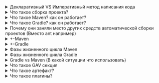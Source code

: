 <details><summary>Декларативный VS Императивный метод написания кода</summary>
    <p></p><b>Императивное программирование</b> — это парадигма, основанная на составлении алгоритма
    действий (инструкций/команд), которые изменяют состояние (информацию/данные/память)
    программы.<br>
    Низкоуровневые: ассемблер, фортран, кабол<br>
    Высокоуровневые: Java, C/C++/C#, Python</p>
    <p><b>Декларативное программирование</b> — это парадигма, при которой описывается желаемый результат,
    без составления детального алгоритма его получения.<br>
    Пример: SQL, HTML</p>    
    <a href="https://tproger.ru/experts/imperative-and-declarative-programming/" >
        Императивное и декларативное программирование простым языком — объясняют эксперты
    </a>
</details>

<details><summary>Что такое сборка проекта?</summary>
    <p><b>Проблема:</b> если собирать большие проекты с помощью коммандной строки и тп, то
    комманда для сборки будет очень длинной, по этому её иногда записывают в bat скрипт.
    Но такие скрипты зависят от платформы. Для этого используют инструменты для сборки проекта<br>
    </p>
</details>

<details><summary>Что такое Maven? как он работает?</summary>
    <p><b>Apache Maven</b> - это фреймворк для управления и сборки проектов, использующий 
    декларативный подход и основан на концепции жизненного цикла проекта. Он позволяет 
    разработчикам полностью управлять жизненным циклом проекта. Благодаря этому, 
    команда может автоматизировать процессы, связанные со сборкой, тестирование, упаковкой 
    проекта и т.д.</p>
    <p>В для работы Maven использует <b>POM.xml</b>, который содержит информацию о проекте и
    различных деталях конфигурации.</p>
    Все POM файлы должны иметь три обязательных элемента:<br>
    <b>groupId</b> (Это ID группы проекта)<br>
    <b>artifactId</b> (идентификатор самого проекта. Чаще всего – его имя)<br>
    <b>version</b> (Версия проекта. Определяет конкретную версию продукта).
    </p>
    <a href="https://proselyte.net/tutorials/maven/pom">Руководство по Maven. POM</a>
    <p>Основные аспекты, которыми позволяет управлять Maven: <b>создание, документирование,
    зависимости, релизы, список рассылки, дистрибуция</b>
    </p>
</details>

<details><summary>Что такое Gradle? как он работает?</summary>
    <p>Gradle — это инструмент автоматизации сборки с открытым исходным кодом,
    ориентированный на гибкость и производительность. Скрипты сборки Gradle пишутся 
    с использованием Groovy или Kotlin DSL. Прочтите о функциях Gradle, чтобы узнать, 
    что возможно с Gradle.
    </p>
    <p>Gradle выполняет задачи, т.е. <b>tasks</b>. Tasks предоставляются различными 
    плагинами (plugins)
    </p>
    <a href="https://docs.gradle.org/current/userguide/userguide.html">Gradle docs</a><br>
    <a href="https://coderlessons.com/tutorials/raznoe/vyuchit-gradle/gradle-kratkoe-rukovodstvo">Gradle - краткое руководство</a>
</details>

<details><summary>Почему они заняли место других средств автоматической сборки проектов (Вместо ant например)</summary>
    Так как в них заложен декларативный метод написания кода (конфигурации), другими словами,
    мы говорим "Что нам надо сделать" не вникая в подробности: "Как он будет это делать", 
    тем самым мы получаем, меньшее написание строк кода конфигурации. Когда в Ant мы указываем "Как это сделать",
    тем самым мы получаем на больших проектах большие файлы конфигурации сборки<br>
    <a href="https://coderlessons.com/articles/java/instrumenty-sborki-java-ant-protiv-maven-protiv-gradle" >Инструменты сборки Java: Ant против Maven против Gradle</a>
</details>

<details><summary>+-Maven</summary>
    <ul>
        преимущества:
        <li><b>Независимость от ОС</b> - сборка проекта происходит в любой операционной 
            системе. Файл проекта один и тот же.
        </li>
        <li><b>Управление зависимостями.</b> - зависимости зачастую тоже  
            используют библиотеки разных версий. Maven позволяет управлять такими сложными 
            зависимостями. Что позволяет разрешать конфликты версий и в случае необходимости
            легко переходить на новые версии библиотек.
        </li>
        <li><b>Возможна сборка из командной строки</b> - Такое часто необходимо для автоматической 
            сборки проекта на сервере
        </li>
        <li><b>Хорошая интеграция со средами разработки</b> - Eclipse, Idea</li>
        <li><b>Декларативное описание проекта (POM)</b></li>
        <li><b>Огромный, поддерживаемый в актуальном состоянии репозиторий артефактов.</b></li>
        <li><b>Модульная, расширяемая за счет плагинов архитектура</b>, огромное количество плагинов</li>
    </ul>
    <ul>
        недостатки:
        <li>Сложность освоения</li>
        <li>Неочевидность в некоторых моментах.</li>
        <li>Огромное количество плагинов (трудно сориентироваться)</li>
        <li>Трудно разобраться если что-то пошло не так (возникла ошибка).</li>
        <li>Необходим доступ в Интернет или собственный репозиторий артефактов</li>
    </ul>
    <a href="https://www.examclouds.com/ru/java/java-core-russian/maven">Преимущества и недостатки Maven</a>
</details>

<details><summary>+-Gradle</summary>
    <ul>
        преимущества:
        <li>Предоставляет очень масштабируемые и высокопроизводительные сборки</li>
        <li>Предоставляет стандартный макет проекта и жизненный цикл, но при 
            этом обладает полной гибкостью. У нас есть возможность полностью настроить 
            значения по умолчанию. Вот где это лучше, чем maven
        </li>
        <li>Поддерживает структуру проекта, которая состоит из более чем одного проекта
            для создания конечного продукта.
        </li>
    </ul>
    <ul>
        недостатки:
        <li>Не имеет своего репозитория с зависимостями</li>
    </ul>
    <a href="https://www.journaldev.com/7971/gradle">Gradle</a>
</details>

<details><summary>Фазы жизненного цикла Maven</summary>
    <ul>
        Maven имеет 3 цикла сборки:
        <li><b>clean</b> - </li>
        <li><b>default</b></li>
        <li><b>site</b></li>
    </ul>
    <p><b>clean</b> - содержит одну цель, clean. Выполнение этой 
    фазы очищает проект от всего того, что оставляют после себя остальные фазы.</p>
    <p><b>default</b> - цикл сборки, включающий в себя 23 фазы
    <ol>
        Основные фазы сборки:
        <li>compile - компилирование проекта;</li>
        <li>test - тестирование с помощью JUnit тестов;</li>
        <li>package - создание jar файла или war, ear в зависимости от типа проекта;</li>
        <li>integration-test - запуск интеграционных тестов;</li>
        <li>install - копирование jar (war, ear) в локальный репозиторий;</li>
        <li>deploy - публикация файла в удалённый репозиторий.</li>
    </ol>
    </p>
    <p><b>site</b> - используется для создания докладов, документации</p>
    <ul>
        <li><b>pre-site</b> - подготовка к генерации</li>
        <li><b>site</b> - генерация </li>
        <li><b>post-site</b> - подготовка к публикации</li>
        <li><b>site-deploy</b> - публикация</li>
    </ul>
    
</details>

<details><summary>Фазы жизненного цикла Gradle</summary>
    <ol>
        Фазы сборки:
        <li><b>Initialization</b> - определяет, какие проекты будут участвовать в сборке,
        и создает экземпляр Project для каждого из этих проектов.</li>
        <li><b>Configuration</b> - настраиваются объекты проекта. 
        Выполняются скрипты сборки всех проектов, входящих в состав сборки.</li>
        <li><b>Execution</b> - запуск задач, созданных и настроенных на этапе настройки</li>
    </ol>
</details>

<details><summary>Gradle vs Maven (В какой ситуации что использовать)</summary>
    <table>
        <tr>
            <th>Case</th>
            <th>Maven</th>
            <th>Gradle</th>
        </tr>
        <tr>
            <td>конфигурация</td>
            <td>POM.xml (project object model), xml - конфигурация</td>
            <td>использует специальный язык (DSL) основанный на Groovy</td>
        </tr>
         <tr>
            <td>сборка</td>
            <td>основан на фиксированной и линейной модели фаз. цели привязываются к фазам проекта, и цели выполняют ту же функцию, что и задачи в Gradle</td>
            <td>основан на графе зависимостей задач, в котором задачи — это то, что выполняет работу</td>
        </tr>
        <tr>
            <td>управление зависимостями и структура каталогов</td>
            <td>имеет чёткую структуру каталогов, т.е. имеется стандартная схема для всех проектов</td>
            <td>использует структуру каталогов, которуя, может быть настроена и изменена</td>
        </tr>
         <tr>
            <td>гибкость</td>
            <td>больше подходит для более стандартизированных проектов, при гибкой настройки, pom.xml сильно разрастается</td>
            <td>более гибкий и хорошо подходит для более индивидуальных (специфичных) проектов</td>
        </tr>
        <tr>
            <td>производительность</td>
            <td>работает медленне, т.к. не создает локальные временные файлы во время создания</td>
            <td>более быстрый, т.к. оптимизирован для отслеживания только текущей запущенной задачи</td>
        </tr>
    </table>
</details>

<details><summary>Что такое GAV секция</summary>
    GAV в Maven - это секция обязательных параметров артефакта:<br>
    <b>groupId</b> (идентификатор производителя объект)<br>
    <b>artifactId</b> (идентификатор объекта. Обычно это имя создаваемого модуля или приложения.)<br>
    <b>version</b> (версия описываемого объекта. Для незавершенных проектов принято добавлять суффикс SNAPSHOT. Например 1.0.0-SNAPSHOT)<br>

Полное имя артефакта (координата) представляет четыре слова, разделенные знаком двоеточия в следующем порядке groupId:artifactId:packaging:version.<br>
<a href="https://java-online.ru/maven-faq.xhtml#gav">GAV-параметры и полное наименование артефакта</a>
</details>

<details><summary>Что такое артефакт?</summary>
    <p>В общих терминах программного обеспечения "артефакт" - это нечто, созданное в 
    процессе разработки программного обеспечения, будь то документация по программному
    обеспечению или исполняемый файл.</p>
    <p>В терминологии Maven артефакт - это результат сборки maven, обычно это jar или
    war или другой исполняемый файл. Артефакты в maven идентифицируются системой координат
    groupId, artifactId и version. Maven использует groupId, artifactId и version для 
    определения зависимостей (обычно других файлов jar), необходимых для сборки и 
    выполнения вашего кода.</p>
    <a href="https://question-it.com/questions/4930730/chto-takoe-artefakt-maven">Что такое артефакт Maven?</a>
</details>

<details><summary>Что такое плагины?</summary>
    Если говорить в целом, то Maven – это фреймворк, который выполняет плагины. 
    В этом фреймворке каждая задача, выполняется с помощью плагинов.
    <ul>
        Плагины Maven использутся для:
        <li>создания jar – файла</li>
        <li>создания war – файла</li>
        <li>компиляции кода файлов</li>
        <li>юнит-тестирования кода</li>
        <li>создание отчётов проекта</li>
        <li>создание документации проекта</li>
    </ul>
    В общей форме, плагин обеспечивает набор целей, которые могут быть выполнены с 
    помощью такого синтаксиса:<br>
    <b>mvn [имя-плагина]:[имя-цели]</b><br><br>
    Например, чтобы выполнить компиляцию проекта, нам необходимо использовать следующую команду:<br>
    <b>mvn compiler:compile</b><br><br>
    <a href="https://proselyte.net/tutorials/maven/plugins/">Руководство по Maven. Плагины.</a>
</details>